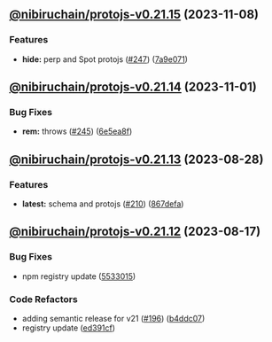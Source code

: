 ## [@nibiruchain/protojs-v0.21.15](https://github.com/NibiruChain/ts-sdk/compare/@nibiruchain/protojs-v0.21.14...@nibiruchain/protojs-v0.21.15) (2023-11-08)

### Features

- **hide:** perp and Spot protojs ([#247](https://github.com/NibiruChain/ts-sdk/issues/247)) ([7a9e071](https://github.com/NibiruChain/ts-sdk/commit/7a9e07193d5fe9d624cdd16a4c028063765f3eaa))

## [@nibiruchain/protojs-v0.21.14](https://github.com/NibiruChain/ts-sdk/compare/@nibiruchain/protojs-v0.21.13...@nibiruchain/protojs-v0.21.14) (2023-11-01)

### Bug Fixes

- **rem:** throws ([#245](https://github.com/NibiruChain/ts-sdk/issues/245)) ([6e5ea8f](https://github.com/NibiruChain/ts-sdk/commit/6e5ea8f76a454686afe221e13f9402b0118fe91c))

## [@nibiruchain/protojs-v0.21.13](https://github.com/NibiruChain/ts-sdk/compare/@nibiruchain/protojs-v0.21.12...@nibiruchain/protojs-v0.21.13) (2023-08-28)

### Features

- **latest:** schema and protojs ([#210](https://github.com/NibiruChain/ts-sdk/issues/210)) ([867defa](https://github.com/NibiruChain/ts-sdk/commit/867defa0a68724ca7276ba315e3c118d3f0efc11))

## [@nibiruchain/protojs-v0.21.12](https://github.com/NibiruChain/ts-sdk/compare/@nibiruchain/protojs-v0.21.11...@nibiruchain/protojs-v0.21.12) (2023-08-17)

### Bug Fixes

- npm registry update ([5533015](https://github.com/NibiruChain/ts-sdk/commit/55330150f5bf75fb6863da4e8eccd79e49893bb8))

### Code Refactors

- adding semantic release for v21 ([#196](https://github.com/NibiruChain/ts-sdk/issues/196)) ([b4ddc07](https://github.com/NibiruChain/ts-sdk/commit/b4ddc078042322610c6d1006edd758d84dedf7b8))
- registry update ([ed391cf](https://github.com/NibiruChain/ts-sdk/commit/ed391cf6cd2e097c55d88ce235d0308ac8685d4f))
